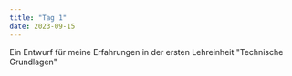 ```yaml
---
title: "Tag 1"
date: 2023-09-15
---
```


Ein Entwurf für meine Erfahrungen in der ersten Lehreinheit "Technische Grundlagen"
